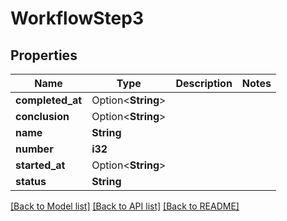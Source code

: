 # WorkflowStep3

## Properties

Name | Type | Description | Notes
------------ | ------------- | ------------- | -------------
**completed_at** | Option<**String**> |  | 
**conclusion** | Option<**String**> |  | 
**name** | **String** |  | 
**number** | **i32** |  | 
**started_at** | Option<**String**> |  | 
**status** | **String** |  | 

[[Back to Model list]](../README.md#documentation-for-models) [[Back to API list]](../README.md#documentation-for-api-endpoints) [[Back to README]](../README.md)


